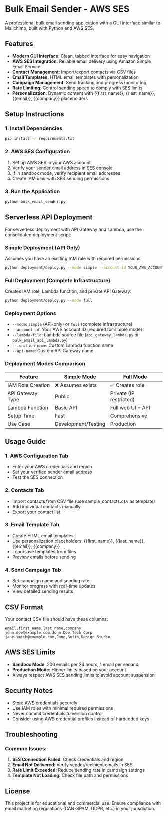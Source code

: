 # Bulk Email Sender - AWS SES

A professional bulk email sending application with a GUI interface similar to Mailchimp, built with Python and AWS SES.

## Features

- **Modern GUI Interface**: Clean, tabbed interface for easy navigation
- **AWS SES Integration**: Reliable email delivery using Amazon Simple Email Service
- **Contact Management**: Import/export contacts via CSV files
- **Email Templates**: HTML email templates with personalization
- **Campaign Management**: Send tracking and progress monitoring
- **Rate Limiting**: Control sending speed to comply with SES limits
- **Personalization**: Dynamic content with {{first_name}}, {{last_name}}, {{email}}, {{company}} placeholders

## Setup Instructions

### 1. Install Dependencies
```bash
pip install -r requirements.txt
```

### 2. AWS SES Configuration
1. Set up AWS SES in your AWS account
2. Verify your sender email address in SES console
3. If in sandbox mode, verify recipient email addresses
4. Create IAM user with SES sending permissions

### 3. Run the Application
```bash
python bulk_email_sender.py
```

## Serverless API Deployment

For serverless deployment with API Gateway and Lambda, use the consolidated deployment script:

### Simple Deployment (API Only)
Assumes you have an existing IAM role with required permissions:
```bash
python deployment/deploy.py --mode simple --account-id YOUR_AWS_ACCOUNT_ID
```

### Full Deployment (Complete Infrastructure)
Creates IAM role, Lambda function, and private API Gateway:
```bash
python deployment/deploy.py --mode full
```

### Deployment Options
- `--mode`: `simple` (API-only) or `full` (complete infrastructure)
- `--account-id`: Your AWS account ID (required for simple mode)
- `--lambda-file`: Lambda source file (`api_gateway_lambda.py` or `bulk_email_api_lambda.py`)
- `--function-name`: Custom Lambda function name
- `--api-name`: Custom API Gateway name

### Deployment Modes Comparison

| Feature | Simple Mode | Full Mode |
|---------|-------------|-----------|
| IAM Role Creation | ❌ Assumes exists | ✅ Creates role |
| API Gateway Type | Public | Private (IP restricted) |
| Lambda Function | Basic API | Full web UI + API |
| Setup Time | Fast | Comprehensive |
| Use Case | Development/Testing | Production |

## Usage Guide

### 1. AWS Configuration Tab
- Enter your AWS credentials and region
- Set your verified sender email address
- Test the SES connection

### 2. Contacts Tab
- Import contacts from CSV file (use sample_contacts.csv as template)
- Add individual contacts manually
- Export your contact list

### 3. Email Template Tab
- Create HTML email templates
- Use personalization placeholders: {{first_name}}, {{last_name}}, {{email}}, {{company}}
- Load/save templates from files
- Preview emails before sending

### 4. Send Campaign Tab
- Set campaign name and sending rate
- Monitor progress with real-time updates
- View detailed sending results

## CSV Format

Your contact CSV file should have these columns:
```
email,first_name,last_name,company
john.doe@example.com,John,Doe,Tech Corp
jane.smith@example.com,Jane,Smith,Design Studio
```

## AWS SES Limits

- **Sandbox Mode**: 200 emails per 24 hours, 1 email per second
- **Production Mode**: Higher limits based on your account
- Always respect AWS SES sending limits to avoid account suspension

## Security Notes

- Store AWS credentials securely
- Use IAM roles with minimal required permissions
- Never commit credentials to version control
- Consider using AWS credential profiles instead of hardcoded keys

## Troubleshooting

### Common Issues:
1. **SES Connection Failed**: Check credentials and region
2. **Email Not Delivered**: Verify sender/recipient emails in SES
3. **Rate Limit Exceeded**: Reduce sending rate in campaign settings
4. **Template Not Loading**: Check file path and permissions

## License

This project is for educational and commercial use. Ensure compliance with email marketing regulations (CAN-SPAM, GDPR, etc.) in your jurisdiction.